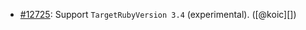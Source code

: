 * [#12725](https://github.com/rubocop/rubocop/pull/12725): Support `TargetRubyVersion 3.4` (experimental). ([@koic][])
